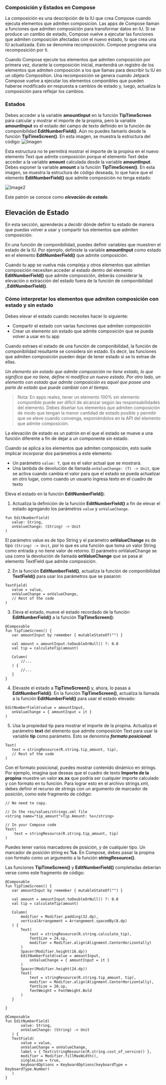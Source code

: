 ### Composición y Estados en Compose

La composición es una descripción de la IU que crea Compose cuando ejecuta 
elementos que admiten composición. Las apps de Compose llaman a funciones que 
admiten composición para transformar datos en IU.
Si se produce un cambio de estado, Compose vuelve a ejecutar las funciones
que admiten composición afectadas con el nuevo estado,
lo que crea una IU actualizada. Esto se denomina recomposición.
Compose programa una recomposición por ti.

Cuando Compose ejecute tus elementos que admiten composición por primera vez,
durante la composición inicial, mantendrá un registro de los elementos que
admiten composición a los que llamas para describir tu IU en un objeto Composition.
Una recomposición se genera cuando Jetpack Compose vuelve a ejecutar 
los elementos componibles que pueden haberse modificado en respuesta a 
cambios de estado y, luego, actualiza la composición para reflejar los cambios.

### Estados
Debes acceder a la variable __amountInput__ en la función __TipTimeScreen__ para 
calcular y mostrar el importe de la propina, pero la variable __amountInput__ 
es el estado del campo de texto definido en la función de componibilidad
__EditNumberField()__. Aún no puedes llamarlo desde la función 
__TipTimeScreen()__. En esta imagen, se muestra la estructura del código:
![Imagen](img.png)

Esta estructura no te permitirá mostrar el importe de la propina en el nuevo elemento
Text que admite composición porque el elemento Text debe acceder a la variable 
__amount__ calculada desde la variable __amountInput__. Debes exponer la variable 
__amount__ a la función __TipTimeScreen()__. En esta imagen, se muestra la estructura 
de código deseada, lo que hace que el elemento __EditNumberField()__ 
que admite composición no tenga estado:

![Image2](img_1.png)

Este patrón se conoce como ___elevación de estado___.


## Elevación de Estado

En esta sección, aprenderás a decidir dónde definir tu estado de manera
que puedas volver a usar y compartir tus elementos que admiten composición.

En una función de componibilidad, puedes definir variables que muestren
el estado de la IU. Por ejemplo, definiste la variable __amountInput__ 
como estado en el elemento __EditNumberField()__ que admite composición.

Cuando tu app se vuelva más compleja y otros elementos que admitan 
composición necesiten acceder al estado dentro del elemento 
__EditNumberField()__ que admite composición, deberás considerar la elevación
o extracción del estado fuera de la función de componibilidad ___EditNumberField()__.

### Cómo interpretar los elementos que admiten composición con estado y sin estado
Debes elevar el estado cuando necesites hacer lo siguiente:
- Compartir el estado con varias funciones que admiten composición
- Crear un elemento sin estado que admite composición que se pueda volver a usar en tu app

Cuando extraes el estado de una función de componibilidad, la función de 
componibilidad resultante se considera sin estado. Es decir, las funciones
que admiten composición pueden dejar de tener estado si se lo extrae de ellas.

_Un elemento sin estado que admite composición no tiene estado, 
lo que significa que no tiene, define ni modifica un nuevo estado.
Por otro lado, un elemento con estado que admite composición es aquel 
que posee una parte de estado que puede cambiar con el tiempo._

> Nota: En apps reales, tener un elemento 100% sin elemento componible 
puede ser difícil de alcanzar según las responsabilidades del elemento. 
Debes diseñar tus elementos que admiten composición de modo que tengan 
la menor cantidad de estado posible y permitir que se eleve cuando convenga, 
exponiéndolos en la API del elemento que admite composición.

La elevación de estado es un patrón en el que el estado se mueve a una 
función diferente a fin de dejar a un componente sin estado.

Cuando se aplica a los elementos que admiten composición, esto suele
implicar incorporar dos parámetros a este elemento:

- Un parámetro `value: T`, que es el valor actual que se mostrará.
- Una lambda de devolución de llamada `onValueChange: (T) -> Unit`,
que se activa cuando cambia el valor para que el estado
se pueda actualizar en otro lugar, como cuando un usuario ingresa 
texto en el cuadro de texto

Eleva el estado en la función __EditNumberField()__:
1. Actualiza la definición de la función __EditNumberField()__ a fin 
de elevar el estado agregando los parámetros `value` y `onValueChange`.

~~~
fun EditNumberField(
   value: String,
   onValueChange: (String) -> Unit
)
~~~

El parámetro value es de tipo String y el parámetro __onValueChange__ 
es de tipo `(String) -> Unit`, por lo que es una función que toma un
valor String como entrada y no tiene valor de retorno. 
El parámetro onValueChange se usa como la devolución de llamada 
__onValueChange__ que se pasa al elemento TextField que admite composición.

2. En la función __EditNumberField()__, actualiza la función de
componibilidad __TextField()__ para usar los parámetros que se pasaron:
~~~
TextField(
   value = value,
   onValueChange = onValueChange,
   // Rest of the code
)
~~~

3. Eleva el estado, mueve el estado recordado de la función __EditNumberField()__
a la función __TipTimeScreen()__:
~~~
@Composable
fun TipTimeScreen() {
   var amountInput by remember { mutableStateOf("") }

   val amount = amountInput.toDoubleOrNull() ?: 0.0
   val tip = calculateTip(amount)

   Column(
       //...
   ) {
       //...
   }
}
~~~

4. Elevaste el estado a __TipTimeScreen()__ y, ahora, lo pasas a
__EditNumberField()__. En la función __TipTimeScreen()__, 
actualiza la llamada a la función __EditNumberField()__ 
para usar el estado elevado:

~~~
EditNumberField(value = amountInput,
   onValueChange = { amountInput = it }
)
~~~

5. Usa la propiedad tip para mostrar el importe de la propina.
Actualiza el parámetro __text__ del elemento que admite composición 
Text para usar la variable __tip__ como parámetro. 
Esto se denomina ___formato posicional___.
~~~
Text(
   text = stringResource(R.string.tip_amount, tip),
   // Rest of the code
)
~~~

Con el formato posicional, puedes mostrar contenido dinámico en strings.
Por ejemplo, imagina que deseas que el cuadro de texto __Importe de la propina__
muestre un valor __xx.xx__ que podría ser cualquier importe calculado
y con formato en tu función. Para lograr esto en el archivo strings.xml, 
debes definir el recurso de strings con un argumento de marcador de posición,
como este fragmento de código:
~~~
// No need to copy.

// In the res/values/strings.xml file
<string name="tip_amount">Tip Amount: %s</string>

// In your Compose code
Text(
    text = stringResource(R.string.tip_amount, tip)
)
~~~
Puedes tener varios marcadores de posición, y de cualquier tipo.
Un marcador de posición string es __%s__. 
En Compose, debes pasar la propina con formato como un argumento a la función
__stringResource()__.

Las funciones __TipTimeScreen()__ y __EditNumberField()__ completadas
deberían verse como este fragmento de código:
~~~
@Composable
fun TipTimeScreen() {
   var amountInput by remember { mutableStateOf("") }

   val amount = amountInput.toDoubleOrNull() ?: 0.0
   val tip = calculateTip(amount)

   Column(
       modifier = Modifier.padding(32.dp),
       verticalArrangement = Arrangement.spacedBy(8.dp)
   ) {
       Text(
           text = stringResource(R.string.calculate_tip),
           fontSize = 24.sp,
           modifier = Modifier.align(Alignment.CenterHorizontally)
       )
       Spacer(Modifier.height(16.dp))
       EditNumberField(value = amountInput,
           onValueChange = { amountInput = it }
       )
       Spacer(Modifier.height(24.dp))
       Text(
           text = stringResource(R.string.tip_amount, tip),
           modifier = Modifier.align(Alignment.CenterHorizontally),
           fontSize = 20.sp,
           fontWeight = FontWeight.Bold
       )
   }

}

@Composable
fun EditNumberField(
       value: String,
       onValueChange: (String) -> Unit
   ) {
   TextField(
       value = value,
       onValueChange = onValueChange,
       label = { Text(stringResource(R.string.cost_of_service)) },
       modifier = Modifier.fillMaxWidth(),
       singleLine = true,
       keyboardOptions = KeyboardOptions(keyboardType = KeyboardType.Number)
   )
}
~~~